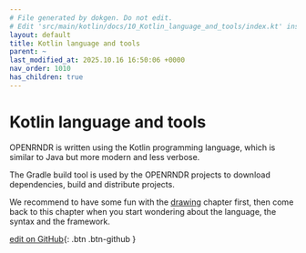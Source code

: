 ```yaml
---
# File generated by dokgen. Do not edit. 
# Edit 'src/main/kotlin/docs/10_Kotlin_language_and_tools/index.kt' instead.
layout: default
title: Kotlin language and tools
parent: ~
last_modified_at: 2025.10.16 16:50:06 +0000
nav_order: 1010
has_children: true
---
```

 
# Kotlin language and tools

OPENRNDR is written using the Kotlin programming language,
which is similar to Java but more modern and less verbose.

The Gradle build tool is used by the OPENRNDR projects 
to download dependencies, build and distribute projects.

We recommend to have some fun with the [drawing](/drawing/) 
chapter first, then come back to this chapter when you 
start wondering about the language, the syntax and the framework. 
 

[edit on GitHub](https://github.com/openrndr/openrndr-guide/blob/main/src/main/kotlin/docs/10_Kotlin_language_and_tools/index.kt){: .btn .btn-github }